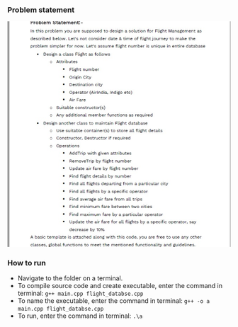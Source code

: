 ### Problem statement
<img src="problem_description.jpg"/>


### How to run

* Navigate to the folder on a terminal.
* To compile source code and create executable, enter the command in terminal: 
```g++ main.cpp flight_databse.cpp```
* To name the executable, enter the command in terminal: 
```g++ -o a main.cpp flight_databse.cpp```
* To run, enter the command in terminal: 
```.\a```